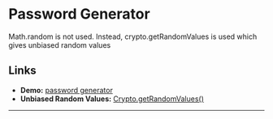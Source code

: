 # Password Generator

Math.random is not used. Instead, crypto.getRandomValues is used which gives unbiased random values

## Links

* **Demo:** [password generator](https://crypto-password-generator.netlify.app/)
* **Unbiased Random Values:** [Crypto.getRandomValues()](https://developer.mozilla.org/en-US/docs/Web/API/Crypto/getRandomValues)
---

